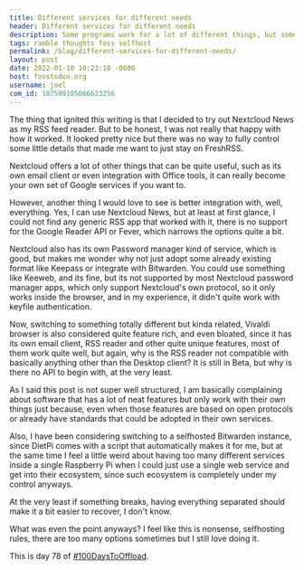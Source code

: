 ```yaml
---
title: Different services for different needs
header: Different services for different needs
description: Some programs work for a lot of different things, but sometimes there is just too much, but where do you mark the difference between feature rich or bloated?
tags: ramble thoughts foss selfhost
permalink: /blog/different-services-for-different-needs/
layout: post
date: 2022-01-10 10:23:18 -0600
host: fosstodon.org
username: joel
com_id: 107599105066623256
---
```


The thing that ignited this writing is that I decided to try out Nextcloud News as my RSS feed reader. But to be honest, I was not really that happy with how it worked. It looked pretty nice but there was no way to fully control some little details that made me want to just stay on FreshRSS.

Nextcloud offers a lot of other things that can be quite useful, such as its own email client or even integration with Office tools, it can really become your own set of Google services if you want to.

However, another thing I would love to see is better integration with, well, everything. Yes, I can use Nextcloud News, but at least at first glance, I could not find any generic RSS app that worked with it, there is no support for the Google Reader API or Fever, which narrows the options quite a bit.

Nextcloud also has its own Password manager kind of service, which is good, but makes me wonder why not just adopt some already existing format like Keepass or integrate with Bitwarden. You could use something like Keeweb, and its fine, but its not supported by most Nextcloud password manager apps, which only support Nextcloud's own protocol, so it only works inside the browser, and in my experience, it didn't quite work with keyfile authentication.

Now, switching to something totally different but kinda related, Vivaldi browser is also considered quite feature rich, and even bloated, since it has its own email client, RSS reader and other quite unique features, most of them work quite well, but again, why is the RSS reader not compatible with basically anything other than the Desktop client? It is still in Beta, but why is there no API to begin with, at the very least.

As I said this post is not super well structured, I am basically complaining about software that has a lot of neat features but only work with their own things just because, even when those features are based on open protocols or already have standards that could be adopted in their own services.

Also, I have been considering switching to a selfhosted Bitwarden instance, since DietPi comes with a script that automatically makes it for me, but at the same time I feel a little weird about having too many different services inside a single Raspberry Pi when I could just use a single web service and get into their ecosystem, since such ecosystem is completely under my control anyways. 

At the very least if something breaks, having everything separated should make it a bit easier to recover, I don't know.

What was even the point anyways? I feel like this is nonsense, selfhosting rules, there are too many options sometimes but I still love doing it.

This is day 78 of [#100DaysToOffload](https://100DaysToOffload.com).
